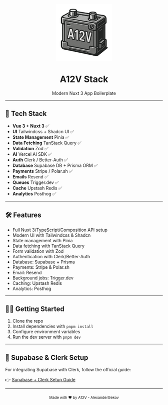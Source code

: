 <div align="center">
  <img src="assets/images/logo.png" alt="A12V Logo" width="180" />
  
  <h1>A12V Stack</h1>
  <p>Modern Nuxt 3 App Boilerplate</p>
</div>

---

## 🚀 Tech Stack

- **Vue 3 + Nuxt 3** ✅
- **UI** Tailwindcss + Shadcn UI ✅
- **State Management** Pinia ✅
- **Data Fetching** TanStack Query ✅
- **Validation** Zod ✅
- **AI** Vercel AI SDK ✅
- **Auth** Clerk / Better-Auth ✅
- **Database** Supabase DB + Prisma ORM ✅
- **Payments** Stripe / Polar.sh ✅
- **Emails** Resend ✅
- **Queues** Trigger.dev ✅
- **Cache** Upstash Redis ✅
- **Analytics** Posthog ✅

---

## 🛠️ Features

- Full Nuxt 3/TypeScript/Composition API setup
- Modern UI with Tailwindcss & Shadcn
- State management with Pinia
- Data fetching with TanStack Query
- Form validation with Zod
- Authentication with Clerk/Better-Auth
- Database: Supabase + Prisma
- Payments: Stripe & Polar.sh
- Email: Resend
- Background jobs: Trigger.dev
- Caching: Upstash Redis
- Analytics: Posthog

---

## 🧑‍💻 Getting Started

1. Clone the repo
2. Install dependencies with `pnpm install`
3. Configure environment variables
4. Run the dev server with `pnpm dev`

---

## 🔐 Supabase & Clerk Setup

For integrating Supabase with Clerk, follow the official guide:

👉 [Supabase + Clerk Setup Guide](https://supabase.com/docs/guides/auth/third-party/clerk)

---

<div align="center">
  <sub>Made with ❤️ by A12V - AlexanderGekov</sub>
</div>
